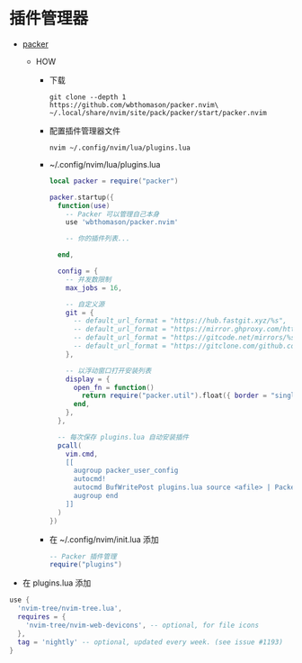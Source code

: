 # 插件管理器

* [packer](https://github.com/wbthomason/packer.nvim/)

  * HOW
    * 下载

      ``` shell
      git clone --depth 1 https://github.com/wbthomason/packer.nvim\
      ~/.local/share/nvim/site/pack/packer/start/packer.nvim
      ```

    * 配置插件管理器文件

      ``` shell
      nvim ~/.config/nvim/lua/plugins.lua
      ```

    * ~/.config/nvim/lua/plugins.lua

      ``` lua
      local packer = require("packer")

      packer.startup({
        function(use)
          -- Packer 可以管理自己本身
          use 'wbthomason/packer.nvim'

          -- 你的插件列表...

        end,

        config = {
          -- 并发数限制
          max_jobs = 16,

          -- 自定义源
          git = {
            -- default_url_format = "https://hub.fastgit.xyz/%s",
            -- default_url_format = "https://mirror.ghproxy.com/https://github.com/%s",
            -- default_url_format = "https://gitcode.net/mirrors/%s",
            -- default_url_format = "https://gitclone.com/github.com/%s",
          },

          -- 以浮动窗口打开安装列表
          display = {
            open_fn = function()
              return require("packer.util").float({ border = "single" })
            end,
          },
        },

        -- 每次保存 plugins.lua 自动安装插件
        pcall(
          vim.cmd,
          [[
            augroup packer_user_config
            autocmd!
            autocmd BufWritePost plugins.lua source <afile> | PackerSync
            augroup end
          ]]
        )
      })
      ```

    * 在 ~/.config/nvim/init.lua 添加

      ``` lua
      -- Packer 插件管理
      require("plugins")
      ```

* 在 plugins.lua 添加

``` lua
use {
  'nvim-tree/nvim-tree.lua',
  requires = {
    'nvim-tree/nvim-web-devicons', -- optional, for file icons
  },
  tag = 'nightly' -- optional, updated every week. (see issue #1193)
}
```
